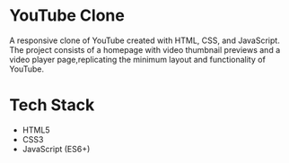# YouTube Clone
A responsive clone of YouTube created with HTML, CSS, and JavaScript.
The project consists of a homepage with video thumbnail previews and
a video player page,replicating the minimum layout and functionality
of YouTube.

# Tech Stack
- HTML5
- CSS3
- JavaScript (ES6+)
